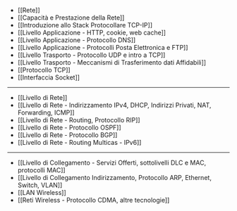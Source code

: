 - [[Rete]]
- [[Capacità e Prestazione della Rete]]
- [[Introduzione allo Stack Protocollare TCP-IP]]
- [[Livello Applicazione - HTTP, cookie, web cache]]
- [[Livello Applicazione - Protocollo DNS]]
- [[Livello Applicazione - Protocolli Posta Elettronica e FTP]]
- [[Livello Trasporto - Protocollo UDP e intro a TCP]]
- [[Livello Trasporto - Meccanismi di Trasferimento dati Affidabili]]
- [[Protocollo TCP]]
- [[Interfaccia Socket]]

---

- [[Livello di Rete]]
- [[Livello di Rete - Indirizzamento IPv4, DHCP, Indirizzi Privati, NAT, Forwarding, ICMP]]
- [[Livello di Rete - Routing, Protocollo RIP]]
- [[Livello di Rete - Protocollo OSPF]]
- [[Livello di Rete - Protocollo BGP]]
- [[Livello di Rete - Routing Multicas - IPv6]]

---

- [[Livello di Collegamento - Servizi Offerti, sottolivelli DLC e MAC, protocolli MAC]]
- [[Livello di Collegamento  Indirizzamento, Protocollo ARP, Ethernet, Switch, VLAN]]
- [[LAN Wireless]]
- [[Reti Wireless - Protocollo CDMA, altre tecnologie]]